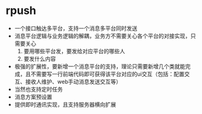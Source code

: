 # rpush
* 一个接口触达多平台，支持一个消息多平台同时发送
* 消息平台逻辑与业务逻辑的解耦，业务方不需要关心各个平台的对接实现，只需要关心
   1. 要用哪些平台发，要发给对应平台的哪些人
   2. 要发什么内容
* 极强的扩展性，要新增一个消息平台的支持，理论只需要新增几个类就能完成，且不需要写一行前端代码即可获得该平台对应的ui交互（包括：配置交互、接收人维护、web手动消息发送交互等）
* 当然也支持定时任务
* 消息方案预设置
* 提供即时通讯实现，且支持服务器横向扩展
